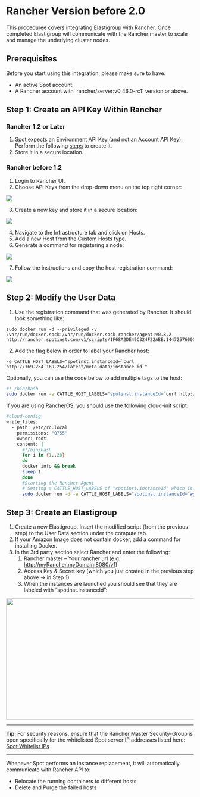 # Rancher Version before 2.0

This proceduree covers integrating Elastigroup with Rancher. Once completed Elastigroup will communicate with the Rancher master to scale and manage the underlying cluster nodes.

## Prerequisites

Before you start using this integration, please make sure to have:

- An active Spot account.
- A Rancher account with ‘rancher/server:v0.46.0-rc1' version or above.

## Step 1: Create an API Key Within Rancher

### Rancher 1.2 or Later

1. Spot expects an Environment API Key (and not an Account API Key). Perform the following [steps](https://rancher.com/docs/rancher/v1.3/en/api/v2-beta/api-keys/#environment-api-keys) to create it.
2. Store it in a secure location.

### Rancher before 1.2

1. Login to Rancher UI.
2. Choose API Keys from the drop-down menu on the top right corner:

<img src="/elastigroup/_media/rancher-before-20-01.png" />

3. Create a new key and store it in a secure location:

<img src="/elastigroup/_media/rancher-before-20-02.png" />

4. Navigate to the Infrastructure tab and click on Hosts.
5. Add a new Host from the Custom Hosts type.
6. Generate a command for registering a node:

<img src="/elastigroup/_media/rancher-before-20-03.png" />

7. Follow the instructions and copy the host registration command:

<img src="/elastigroup/_media/rancher-before-20-04.png" />

## Step 2: Modify the User Data

1. Use the registration command that was generated by Rancher. It should look something like:

```
sudo docker run -d --privileged -v /var/run/docker.sock:/var/run/docker.sock rancher/agent:v0.8.2 http://rancher.spotinst.com/v1/scripts/1F68A2DE49C324F22ABE:1447257600000:v4W9vNzpG3GYr0mF6o4
```

2. Add the flag below in order to label your Rancher host:

```
-e CATTLE_HOST_LABELS="spotinst.instanceId=`curl http://169.254.169.254/latest/meta-data/instance-id`"
```

Optionally, you can use the code below to add multiple tags to the host:

```bash
#! /bin/bash
sudo docker run -e CATTLE_HOST_LABELS="spotinst.instanceId=`curl http://169.254.169.254/latest/meta-data/instance-id`&tagkey=name&tagkey2=names" -d --privileged -v /var/run/docker.sock:/var/run/docker.sock rancher/agent:v0.8.2 http://rancher.domain.com:8080/v1/scripts/[token]
```

If you are using RancherOS, you should use the following cloud-init script:

```bash
#cloud-config
write_files:
  - path: /etc/rc.local
    permissions: "0755"
    owner: root
    content: |
      #!/bin/bash
      for i in {1..20}
      do
      docker info && break
      sleep 1
      done
      #Starting the Rancher Agent
      # Setting a CATTLE_HOST_LABELS of "spotinst.instanceId" which is REQUIRED for the Spot integration to work.
      sudo docker run -d -e CATTLE_HOST_LABELS="spotinst.instanceId=`wget -qO- http://169.254.169.254/latest/meta-data/instance-id`" --privileged -v /var/run/docker.sock:/var/run/docker.sock rancher/agent:v0.8.2 http://rancher.domain.com:8080/v1/scripts/[token]
```

## Step 3: Create an Elastigroup

1. Create a new Elastigroup. Insert the modified script (from the previous step) to the User Data section under the compute tab.
2. If your Amazon Image does not contain docker, add a command for installing Docker.
3. In the 3rd party section select Rancher and enter the following:
   1. Rancher master – Your rancher url (e.g. http://myRancher.myDomain:8080/v1)
   2. Access Key & Secret key (which you just created in the previous step above -> in Step 1)
   3. When the instances are launched you should see that they are labeled with “spotinst.instanceId”:

<img src="/elastigroup/_media/rancher-before-20-05.png" width="600" height="326" />

---

**Tip**: For security reasons, ensure that the Rancher Master Security-Group is open specifically for the whitelisted Spot server IP addresses listed here: [Spot Whitelist IPs](administration/api/whitelist-ips.md)

---

Whenever Spot performs an instance replacement, it will automatically communicate with Rancher API to:

- Relocate the running containers to different hosts
- Delete and Purge the failed hosts
